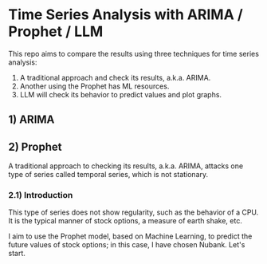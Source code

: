 # Time Series Analysis with ARIMA / Prophet / LLM

This repo aims to compare the results using three techniques for time series analysis:

1) A traditional approach and check its results, a.k.a. ARIMA.
2) Another using the Prophet has ML resources.
3) LLM will check its behavior to predict values and plot graphs.

## 1) ARIMA

## 2) Prophet

A traditional approach to checking its results, a.k.a. ARIMA, attacks one type of series called temporal series, which is not stationary.

### 2.1) Introduction

This type of series does not show regularity, such as the behavior of a CPU. It is the typical manner of stock options, a measure of earth shake, etc.

I aim to use the Prophet model, based on Machine Learning, to predict the future values of stock options; in this case, I have chosen Nubank. Let's start.

